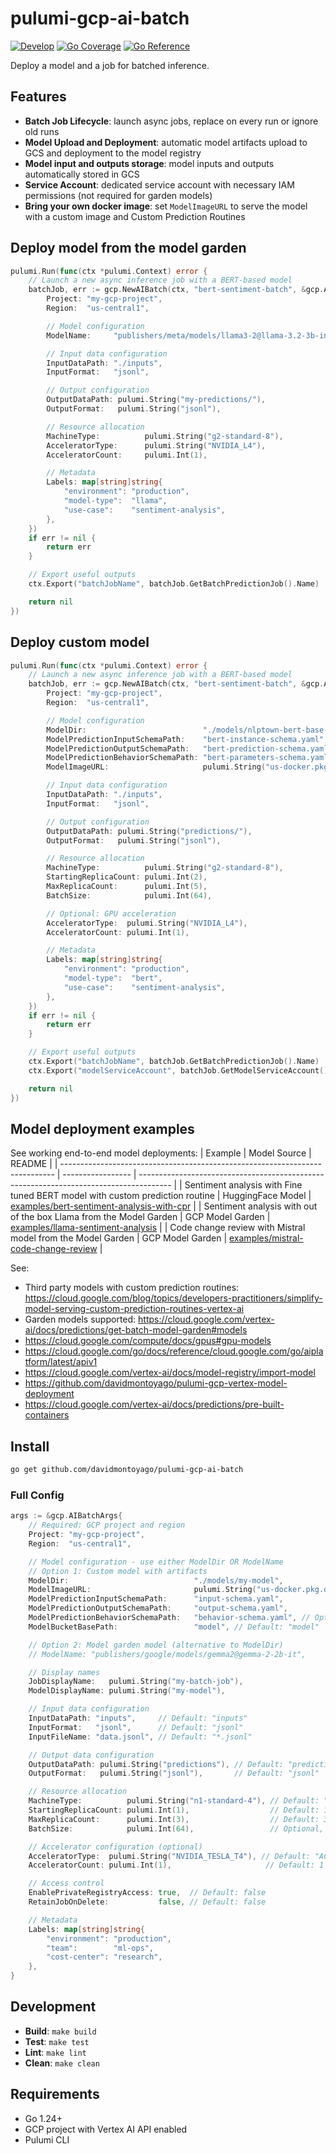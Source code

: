 # pulumi-gcp-ai-batch

[![Develop](https://github.com/davidmontoyago/pulumi-gcp-ai-batch/actions/workflows/develop.yaml/badge.svg)](https://github.com/davidmontoyago/pulumi-gcp-ai-batch/actions/workflows/develop.yaml) [![Go Coverage](https://raw.githubusercontent.com/wiki/davidmontoyago/pulumi-gcp-ai-batch/coverage.svg)](https://raw.githack.com/wiki/davidmontoyago/pulumi-gcp-ai-batch/coverage.html) [![Go Reference](https://pkg.go.dev/badge/github.com/davidmontoyago/pulumi-gcp-ai-batch.svg)](https://pkg.go.dev/github.com/davidmontoyago/pulumi-gcp-ai-batch)

Deploy a model and a job for batched inference.

## Features

- **Batch Job Lifecycle**: launch async jobs, replace on every run or ignore old runs
- **Model Upload and Deployment**: automatic model artifacts upload to GCS and deployment to the model registry
- **Model input and outputs storage**: model inputs and outputs automatically stored in GCS
- **Service Account**: dedicated service account with necessary IAM permissions (not required for garden models)
- **Bring your own docker image**: set `ModelImageURL` to serve the model with a custom image and Custom Prediction Routines


## Deploy model from the model garden
```go
pulumi.Run(func(ctx *pulumi.Context) error {
    // Launch a new async inference job with a BERT-based model
    batchJob, err := gcp.NewAIBatch(ctx, "bert-sentiment-batch", &gcp.AIBatchArgs{
        Project: "my-gcp-project",
        Region:  "us-central1",

        // Model configuration
        ModelName:     "publishers/meta/models/llama3-2@llama-3.2-3b-instruct",

        // Input data configuration
        InputDataPath: "./inputs",
        InputFormat:   "jsonl",

        // Output configuration
        OutputDataPath: pulumi.String("my-predictions/"),
        OutputFormat:   pulumi.String("jsonl"),

        // Resource allocation
        MachineType:          pulumi.String("g2-standard-8"),
        AcceleratorType:      pulumi.String("NVIDIA_L4"),
        AcceleratorCount:     pulumi.Int(1),

        // Metadata
        Labels: map[string]string{
            "environment": "production",
            "model-type":  "llama",
            "use-case":    "sentiment-analysis",
        },
    })
    if err != nil {
        return err
    }

    // Export useful outputs
    ctx.Export("batchJobName", batchJob.GetBatchPredictionJob().Name)

    return nil
})
```

## Deploy custom model
```go
pulumi.Run(func(ctx *pulumi.Context) error {
    // Launch a new async inference job with a BERT-based model
    batchJob, err := gcp.NewAIBatch(ctx, "bert-sentiment-batch", &gcp.AIBatchArgs{
        Project: "my-gcp-project",
        Region:  "us-central1",

        // Model configuration
        ModelDir:                          "./models/nlptown-bert-base-multilingual-uncased-sentiment",
        ModelPredictionInputSchemaPath:    "bert-instance-schema.yaml",
        ModelPredictionOutputSchemaPath:   "bert-prediction-schema.yaml",
        ModelPredictionBehaviorSchemaPath: "bert-parameters-schema.yaml",
        ModelImageURL:                     pulumi.String("us-docker.pkg.dev/vertex-ai/prediction/tf2-cpu.2-15:latest"),

        // Input data configuration
        InputDataPath: "./inputs",
        InputFormat:   "jsonl",

        // Output configuration
        OutputDataPath: pulumi.String("predictions/"),
        OutputFormat:   pulumi.String("jsonl"),

        // Resource allocation
        MachineType:          pulumi.String("g2-standard-8"),
        StartingReplicaCount: pulumi.Int(2),
        MaxReplicaCount:      pulumi.Int(5),
        BatchSize:            pulumi.Int(64),

        // Optional: GPU acceleration
        AcceleratorType:  pulumi.String("NVIDIA_L4"),
        AcceleratorCount: pulumi.Int(1),

        // Metadata
        Labels: map[string]string{
            "environment": "production",
            "model-type":  "bert",
            "use-case":    "sentiment-analysis",
        },
    })
    if err != nil {
        return err
    }

    // Export useful outputs
    ctx.Export("batchJobName", batchJob.GetBatchPredictionJob().Name)
    ctx.Export("modelServiceAccount", batchJob.GetModelServiceAccount().Email)

    return nil
})
```

## Model deployment examples
See working end-to-end model deployments:
| Example                                                                      | Model Source      | README                                                                                 |
| ---------------------------------------------------------------------------- | ----------------- | -------------------------------------------------------------------------------------- |
| Sentiment analysis with Fine tuned BERT model with custom prediction routine | HuggingFace Model | [examples/bert-sentiment-analysis-with-cpr](examples/bert-sentiment-analysis-with-cpr) |
| Sentiment analysis with out of the box Llama from the Model Garden           | GCP Model Garden  | [examples/llama-sentiment-analysis](examples/llama-sentiment-analysis)                 |
| Code change review with Mistral model from the Model Garden                  | GCP Model Garden  | [examples/mistral-code-change-review](examples/mistral-code-change-review)             |


See:
- Third party models with custom prediction routines: https://cloud.google.com/blog/topics/developers-practitioners/simplify-model-serving-custom-prediction-routines-vertex-ai
- Garden models supported: https://cloud.google.com/vertex-ai/docs/predictions/get-batch-model-garden#models
- https://cloud.google.com/compute/docs/gpus#gpu-models
- https://cloud.google.com/go/docs/reference/cloud.google.com/go/aiplatform/latest/apiv1
- https://cloud.google.com/vertex-ai/docs/model-registry/import-model
- https://github.com/davidmontoyago/pulumi-gcp-vertex-model-deployment
- https://cloud.google.com/vertex-ai/docs/predictions/pre-built-containers

## Install

```bash
go get github.com/davidmontoyago/pulumi-gcp-ai-batch
```

### Full Config

```go
args := &gcp.AIBatchArgs{
    // Required: GCP project and region
    Project: "my-gcp-project",
    Region:  "us-central1",

    // Model configuration - use either ModelDir OR ModelName
    // Option 1: Custom model with artifacts
    ModelDir:                            "./models/my-model",
    ModelImageURL:                       pulumi.String("us-docker.pkg.dev/vertex-ai/prediction/tf2-cpu.2-15:latest"),
    ModelPredictionInputSchemaPath:      "input-schema.yaml",
    ModelPredictionOutputSchemaPath:     "output-schema.yaml",
    ModelPredictionBehaviorSchemaPath:   "behavior-schema.yaml", // Optional
    ModelBucketBasePath:                 "model", // Default: "model"

    // Option 2: Model garden model (alternative to ModelDir)
    // ModelName: "publishers/google/models/gemma2@gemma-2-2b-it",

    // Display names
    JobDisplayName:   pulumi.String("my-batch-job"),
    ModelDisplayName: pulumi.String("my-model"),

    // Input data configuration
    InputDataPath: "inputs",     // Default: "inputs"
    InputFormat:   "jsonl",      // Default: "jsonl"
    InputFileName: "data.jsonl", // Default: "*.jsonl"

    // Output data configuration
    OutputDataPath: pulumi.String("predictions"), // Default: "predictions"
    OutputFormat:   pulumi.String("jsonl"),       // Default: "jsonl"

    // Resource allocation
    MachineType:          pulumi.String("n1-standard-4"), // Default: "n1-standard-4"
    StartingReplicaCount: pulumi.Int(1),                  // Default: 1
    MaxReplicaCount:      pulumi.Int(3),                  // Default: 3
    BatchSize:            pulumi.Int(64),                 // Optional, auto-configured if not set

    // Accelerator configuration (optional)
    AcceleratorType:  pulumi.String("NVIDIA_TESLA_T4"), // Default: "ACCELERATOR_TYPE_UNSPECIFIED"
    AcceleratorCount: pulumi.Int(1),                     // Default: 1

    // Access control
    EnablePrivateRegistryAccess: true,  // Default: false
    RetainJobOnDelete:           false, // Default: false

    // Metadata
    Labels: map[string]string{
        "environment": "production",
        "team":        "ml-ops",
        "cost-center": "research",
    },
}
```

## Development

- **Build**: `make build`
- **Test**: `make test`
- **Lint**: `make lint`
- **Clean**: `make clean`

## Requirements

- Go 1.24+
- GCP project with Vertex AI API enabled
- Pulumi CLI
